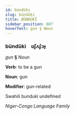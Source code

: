 ```yaml
---
id: bündüki
slug: bündüki
title: BÜNDÜKİ
sidebar_position: 607
hoverText: gun § Noun
---
```


### bündüki&emsp;<span kind="abugida">ʋ̃ʄʌʄɔɟ</span>

*gun* **§** Noun

**Verb**: to be a gun

**Noun**: gun

**Modifier**: gun-related

Swahili bunduki undefined

*Niger-Congo Language Family*